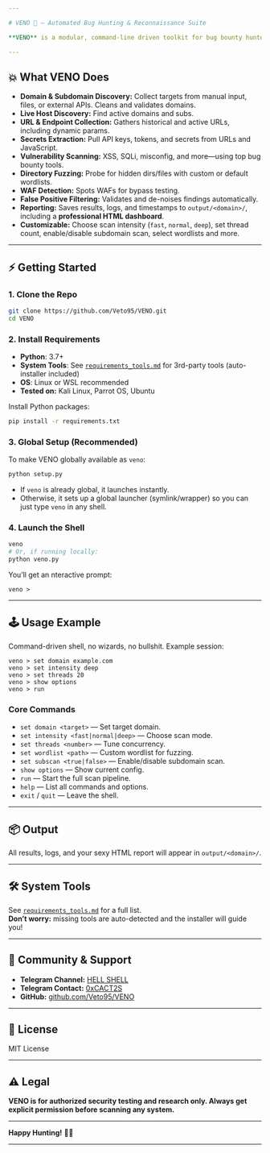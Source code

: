 ```yaml
---

# VENO 🚀 — Automated Bug Hunting & Reconnaissance Suite

**VENO** is a modular, command-line driven toolkit for bug bounty hunters, penetration testers, and security researchers. It automates reconnaissance and vulnerability assessment, fetching domains, scanning for vulns, and delivering an HTML report.

---
```


## 💥 What VENO Does

- **Domain & Subdomain Discovery:** Collect targets from manual input, files, or external APIs. Cleans and validates domains.
- **Live Host Discovery:** Find active domains and subs.
- **URL & Endpoint Collection:** Gathers historical and active URLs, including dynamic params.
- **Secrets Extraction:** Pull API keys, tokens, and secrets from URLs and JavaScript.
- **Vulnerability Scanning:** XSS, SQLi, misconfig, and more—using top bug bounty tools.
- **Directory Fuzzing:** Probe for hidden dirs/files with custom or default wordlists.
- **WAF Detection:** Spots WAFs for bypass testing.
- **False Positive Filtering:** Validates and de-noises findings automatically.
- **Reporting:** Saves results, logs, and timestamps to `output/<domain>/`, including a **professional HTML dashboard**.
- **Customizable:** Choose scan intensity (`fast`, `normal`, `deep`), set thread count, enable/disable subdomain scan, select wordlists and more.

---

## ⚡ Getting Started

### 1. Clone the Repo

```bash
git clone https://github.com/Veto95/VENO.git
cd VENO
```

### 2. Install Requirements

- **Python**: 3.7+
- **System Tools**: See [`requirements_tools.md`](requirements_tools.md) for 3rd-party tools (auto-installer included)
- **OS**: Linux or WSL recommended  
- **Tested on:** Kali Linux, Parrot OS, Ubuntu

Install Python packages:

```bash
pip install -r requirements.txt
```

### 3. Global Setup (Recommended)

To make VENO globally available as `veno`:

```bash
python setup.py
```

- If `veno` is already global, it launches instantly.
- Otherwise, it sets up a global launcher (symlink/wrapper) so you can just type `veno` in any shell.

### 4. Launch the Shell

```bash
veno
# Or, if running locally:
python veno.py
```

You’ll get an nteractive prompt:

```
veno >
```

---

## 🕹 Usage Example

Command-driven shell, no wizards, no bullshit. Example session:

```
veno > set domain example.com
veno > set intensity deep
veno > set threads 20
veno > show options
veno > run
```

### Core Commands

- `set domain <target>` — Set target domain.
- `set intensity <fast|normal|deep>` — Choose scan mode.
- `set threads <number>` — Tune concurrency.
- `set wordlist <path>` — Custom wordlist for fuzzing.
- `set subscan <true|false>` — Enable/disable subdomain scan.
- `show options` — Show current config.
- `run` — Start the full scan pipeline.
- `help` — List all commands and options.
- `exit` / `quit` — Leave the shell.

---

## 📦 Output

All results, logs, and your sexy HTML report will appear in `output/<domain>/`.

---

## 🛠 System Tools

See [`requirements_tools.md`](requirements_tools.md) for a full list.  
**Don’t worry:** missing tools are auto-detected and the installer will guide you!

---

## 🤝 Community & Support

- **Telegram Channel:** [HELL SHELL](https://t.me/hacking_hell1)
- **Telegram Contact:** [0xCACT2S](https://t.me/CACT2S)
- **GitHub:** [github.com/Veto95/VENO](https://github.com/Veto95/VENO)

---

## 📝 License

MIT License

---

## ⚠️ Legal

**VENO is for authorized security testing and research only. Always get explicit permission before scanning any system.**

---

**Happy Hunting!** 🐱‍💻

---
